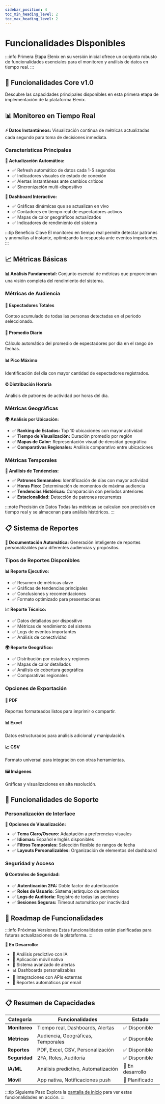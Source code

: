 ```yaml
---
sidebar_position: 4
toc_min_heading_level: 2
toc_max_heading_level: 2
---
```


# Funcionalidades Disponibles

:::info Primera Etapa
Elenix en su versión inicial ofrece un conjunto robusto de funcionalidades esenciales para el monitoreo y análisis de datos en tiempo real.
:::

<div className="hero-banner">
  <div className="hero-content">
    <h2>🚀 Funcionalidades Core v1.0</h2>
    <p>Descubre las capacidades principales disponibles en esta primera etapa de implementación de la plataforma Elenix.</p>
  </div>
</div>

## 📊 Monitoreo en Tiempo Real

<div className="callout callout-info">
  <strong>⚡ Datos Instantáneos:</strong> Visualización continua de métricas actualizadas cada segundo para toma de decisiones inmediata.
</div>

### Características Principales

**🔄 Actualización Automática:**

- ✅ Refresh automático de datos cada 1-5 segundos
- ✅ Indicadores visuales de estado de conexión
- ✅ Alertas instantáneas ante cambios críticos
- ✅ Sincronización multi-dispositivo

**📱 Dashboard Interactivo:**

- ✅ Gráficas dinámicas que se actualizan en vivo
- ✅ Contadores en tiempo real de espectadores activos
- ✅ Mapas de calor geográficos actualizados
- ✅ Indicadores de rendimiento del sistema

:::tip Beneficio Clave
El monitoreo en tiempo real permite detectar patrones y anomalías al instante, optimizando la respuesta ante eventos importantes.
:::

## 📈 Métricas Básicas

<div className="callout callout-warning">
  <strong>📊 Análisis Fundamental:</strong> Conjunto esencial de métricas que proporcionan una visión completa del rendimiento del sistema.
</div>

### Métricas de Audiencia

<div className="feature-grid">
  <div className="feature-card">
    <h4>👥 Espectadores Totales</h4>
    <p>Conteo acumulado de todas las personas detectadas en el período seleccionado.</p>
  </div>
  <div className="feature-card">
    <h4>📅 Promedio Diario</h4>
    <p>Cálculo automático del promedio de espectadores por día en el rango de fechas.</p>
  </div>
  <div className="feature-card">
    <h4>📊 Pico Máximo</h4>
    <p>Identificación del día con mayor cantidad de espectadores registrados.</p>
  </div>
  <div className="feature-card">
    <h4>⏰ Distribución Horaria</h4>
    <p>Análisis de patrones de actividad por horas del día.</p>
  </div>
</div>

### Métricas Geográficas

**🌍 Análisis por Ubicación:**

- ✅ **Ranking de Estados:** Top 10 ubicaciones con mayor actividad
- ✅ **Tiempo de Visualización:** Duración promedio por región
- ✅ **Mapas de Calor:** Representación visual de densidad geográfica
- ✅ **Comparativas Regionales:** Análisis comparativo entre ubicaciones

### Métricas Temporales

**📅 Análisis de Tendencias:**

- ✅ **Patrones Semanales:** Identificación de días con mayor actividad
- ✅ **Horas Pico:** Determinación de momentos de máxima audiencia
- ✅ **Tendencias Históricas:** Comparación con períodos anteriores
- ✅ **Estacionalidad:** Detección de patrones recurrentes

:::note Precisión de Datos
Todas las métricas se calculan con precisión en tiempo real y se almacenan para análisis históricos.
:::

## 📋 Sistema de Reportes

<div className="callout callout-tip">
  <strong>📄 Documentación Automática:</strong> Generación inteligente de reportes personalizables para diferentes audiencias y propósitos.
</div>

### Tipos de Reportes Disponibles

**📊 Reporte Ejecutivo:**

- ✅ Resumen de métricas clave
- ✅ Gráficas de tendencias principales
- ✅ Conclusiones y recomendaciones
- ✅ Formato optimizado para presentaciones

**📈 Reporte Técnico:**

- ✅ Datos detallados por dispositivo
- ✅ Métricas de rendimiento del sistema
- ✅ Logs de eventos importantes
- ✅ Análisis de conectividad

**🌍 Reporte Geográfico:**

- ✅ Distribución por estados y regiones
- ✅ Mapas de calor detallados
- ✅ Análisis de cobertura geográfica
- ✅ Comparativas regionales

### Opciones de Exportación

<div className="feature-grid">
  <div className="feature-card">
    <h4>📄 PDF</h4>
    <p>Reportes formateados listos para imprimir o compartir.</p>
  </div>
  <div className="feature-card">
    <h4>📊 Excel</h4>
    <p>Datos estructurados para análisis adicional y manipulación.</p>
  </div>
  <div className="feature-card">
    <h4>📈 CSV</h4>
    <p>Formato universal para integración con otras herramientas.</p>
  </div>
  <div className="feature-card">
    <h4>🖼️ Imágenes</h4>
    <p>Gráficas y visualizaciones en alta resolución.</p>
  </div>
</div>

## 🔧 Funcionalidades de Soporte

### Personalización de Interface

**🎨 Opciones de Visualización:**

- ✅ **Tema Claro/Oscuro:** Adaptación a preferencias visuales
- ✅ **Idiomas:** Español e Inglés disponibles
- ✅ **Filtros Temporales:** Selección flexible de rangos de fecha
- ✅ **Layouts Personalizables:** Organización de elementos del dashboard

### Seguridad y Acceso

**🔒 Controles de Seguridad:**

- ✅ **Autenticación 2FA:** Doble factor de autenticación
- ✅ **Roles de Usuario:** Sistema jerárquico de permisos
- ✅ **Logs de Auditoría:** Registro de todas las acciones
- ✅ **Sesiones Seguras:** Timeout automático por inactividad

## 🚀 Roadmap de Funcionalidades

:::info Próximas Versiones
Estas funcionalidades están planificadas para futuras actualizaciones de la plataforma.
:::

<div className="callout callout-warning">
  <strong>🔮 En Desarrollo:</strong>
  <ul>
    <li>🤖 Análisis predictivo con IA</li>
    <li>📱 Aplicación móvil nativa</li>
    <li>🔔 Sistema avanzado de alertas</li>
    <li>📊 Dashboards personalizables</li>
    <li>🔗 Integraciones con APIs externas</li>
    <li>📧 Reportes automáticos por email</li>
  </ul>
</div>

---

## 📋 Resumen de Capacidades

| Categoría     | Funcionalidades                     | Estado           |
| ------------- | ----------------------------------- | ---------------- |
| **Monitoreo** | Tiempo real, Dashboards, Alertas    | ✅ Disponible    |
| **Métricas**  | Audiencia, Geográficas, Temporales  | ✅ Disponible    |
| **Reportes**  | PDF, Excel, CSV, Personalización    | ✅ Disponible    |
| **Seguridad** | 2FA, Roles, Auditoría               | ✅ Disponible    |
| **IA/ML**     | Análisis predictivo, Automatización | 🔄 En desarrollo |
| **Móvil**     | App nativa, Notificaciones push     | 🔄 Planificado   |

:::tip Siguiente Paso
Explora la [pantalla de inicio](./pantalla-de-inicio.md) para ver estas funcionalidades en acción.
:::
